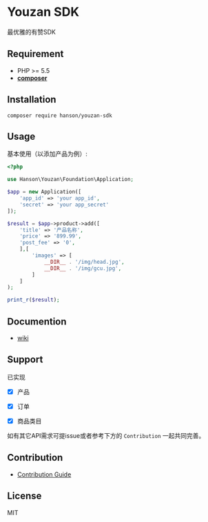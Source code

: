 # Youzan SDK

最优雅的有赞SDK

## Requirement

- PHP >= 5.5
- **[composer](https://getcomposer.org/)**

## Installation

```
composer require hanson/youzan-sdk
```

## Usage

基本使用（以添加产品为例）:

```php
<?php

use Hanson\Youzan\Foundation\Application;

$app = new Application([
    'app_id' => 'your app_id',
    'secret' => 'your app_secret'
]);

$result = $app->product->add([
    'title' => '产品名称',
    'price' => '899.99',
    'post_fee' => '0',
    ],[
        'images' => [
            __DIR__ . '/img/head.jpg',
            __DIR__ . '/img/gcu.jpg',
        ]
    ]
);

print_r($result);

```

## Documention

- [wiki](https://github.com/HanSon/youzan-sdk/wiki)

## Support
已实现
- [x] 产品

- [x] 订单

- [x] 商品类目

如有其它API需求可提issue或者参考下方的 `Contribution` 一起共同完善。

## Contribution

- [Contribution Guide](https://github.com/HanSon/youzan-sdk/wiki/%E5%8F%82%E4%B8%8E%E8%B4%A1%E7%8C%AE)

## License

MIT
